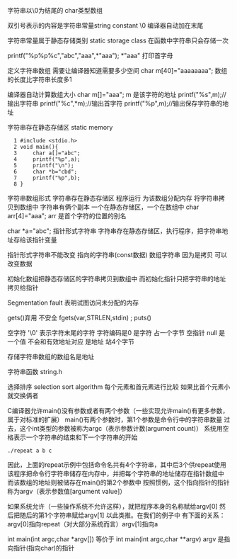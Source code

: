 字符串以\0为结尾的 char类型数组

双引号表示的内容是字符串常量string constant
\0 编译器自动加在末尾

字符串常量属于静态存储类别 static storage class
在函数中字符串只会存储一次

printf("%p%p%c","abc","aaa",*"aaa");
*"aaa" 打印首字母

定义字符串数组 需要让编译器知道需要多少空间
char m[40]="aaaaaaaa";
数组的长度比字符串长度多1

编译器自动计算数组大小
char m[]="aaa";
m 是该字符的地址
printf("%s",m);//输出字符串
printf("%c",*m);//输出首字符
printf("%p",m);//输出保存字符串的地址


字符串存在静态存储区 static memory
```
  1 #include <stdio.h>
  2 void main(){
  3     char a[]="abc";
  4     printf("%p",a);
  5     printf("\n");
  6     char *b="cbd";
  7     printf("%p",b);
  8 }
```
字符串数组形式
字符串存在静态存储区 程序运行 为该数组分配内存 将字符串拷贝到数组中
字符串有俩个副本 一个在静态存储区，一个在数组中
char arr[4]="aaa";
arr 是首个字符的位置的别名 

char *a="abc";
指针形式字符串
字符串存在静态存储区，执行程序，把字符串地址存给该指针变量

指针形式字符串不能改变 指向的字符串(const数据)
数组字符串 因为是拷贝 可以改变数据

初始化数组把静态存储区的字符串拷贝到数组中
而初始化指针只把字符串的地址拷贝给指针

Segmentation fault 表明试图访问未分配的内存

gets()弃用 不安全
fgets(var,STRLEN,stdin) ;
puts()

空字符 '\0' 表示字符末尾的字符 字符编码是0  是字符 占一个字节
空指针 null 是一个值 不会和有效地址对应  是地址 站4个字节

存储字符串数组的数组名是地址


字符串函数 string.h

选择排序
selection sort algorithm
每个元素和首元素进行比较 如果比首个元素小 就交换俩者

C编译器允许main()没有参数或者有两个参数（一些实现允许main()有更多参数，属于对标准的扩展）
main()有两个参数时，第1个参数是命令行中的字符串数量
过去，这个int类型的参数被称为argc（表示参数计数(argument count)）
系统用空格表示一个字符串的结束和下一个字符串的开始
```
./repeat a b c
```
因此，上面的repeat示例中包括命令名共有4个字符串，其中后3个供repeat使用
该程序把命令行字符串储存在内存中，并把每个字符串的地址储存在指针数组中
而该数组的地址则被储存在main()的第2个参数中
按照惯例，这个指向指针的指针称为argv（表示参数值[argument value]）

如果系统允许（一些操作系统不允许这样），就把程序本身的名称赋给argv[0]
然后把随后的第1个字符串赋给argv[1]
以此类推。在我们的例子中
有下面的关系：argv[0]指向repeat（对大部分系统而言）argv[1]指向a

int main(int argc,char *argv[])
等价于 int main(int argc,char **argv)
argv 是指向指针(指向char)的指针

